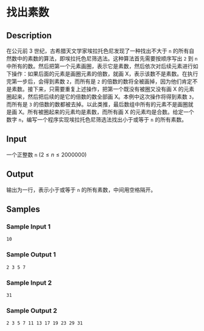 # 找出素数

## Description
在公元前 3 世纪，古希腊天文学家埃拉托色尼发现了一种找出不大于 `n` 的所有自然数中的素数的算法，即埃拉托色尼筛选法。这种算法首先需要按顺序写出 `2` 到 `n` 中所有的数。然后把第一个元素画圈，表示它是素数，然后依次对后续元素进行如下操作：如果后面的元素是画圈元素的倍数，就画 X，表示该数不是素数。在执行完第一步后，会得到素数 `2`，而所有是 `2` 的倍数的数将全被画掉，因为他们肯定不是素数。接下来，只需要重复上述操作，把第一个既没有被圈又没有画 X 的元素圈起来，然后把后续的是它的倍数的数全部画 X。本例中这次操作将得到素数 `3`，而所有是 `3` 的倍数的数都被去掉。以此类推，最后数组中所有的元素不是画圈就是画 X。所有被圈起来的元素均是素数，而所有画 X 的元素均是合数。给定一个数字 `n`，编写一个程序实现埃拉托色尼筛选法找出小于或等于 `n` 的所有素数。

## Input
一个正整数 `n` ($2 \le n \le 2000000$)

## Output
输出为一行，表示小于或等于 `n` 的所有素数，中间用空格隔开。

## Samples
### Sample Input 1 
```
10
```

### Sample Output 1
```
2 3 5 7
```

### Sample Input 2 
```
31
```

### Sample Output 2
```
2 3 5 7 11 13 17 19 23 29 31
```